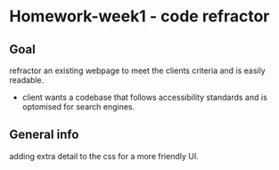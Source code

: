 # Homework-week1 - code refractor

## Goal
refractor an existing  webpage to  meet the clients criteria and is easily readable.

* client wants a codebase that follows accessibility standards and is optomised for search engines.

## General info

adding extra detail to the css for a more friendly UI.
